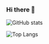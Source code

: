 ### Hi there 👋

<!--
**jessicajacelyn/jessicajacelyn** is a ✨ _special_ ✨ repository because its `README.md` (this file) appears on your GitHub profile.

Here are some ideas to get you started:

- 🔭 I’m currently working on ...
- 🌱 I’m currently learning ...
- 👯 I’m looking to collaborate on ...
- 🤔 I’m looking for help with ...
- 💬 Ask me about ...
- 📫 How to reach me: ...
- 😄 Pronouns: ...
- ⚡ Fun fact: ...
-->
![GitHub stats](https://readme-stats-jessicajacelyn.vercel.app/api?username=jessicajacelyn&show_icons=true&theme=dracula&include_all_commits=true)

![Top Langs](https://readme-stats-jessicajacelyn.vercel.app/api/top-langs/?username=jessicajacelyn)
